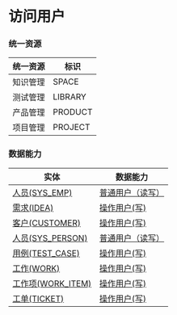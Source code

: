 # 访问用户 <!-- {docsify-ignore-all} -->



### 统一资源

|统一资源|标识|
|---|---|
|知识管理|SPACE|
|测试管理|LIBRARY|
|产品管理|PRODUCT|
|项目管理|PROJECT|



### 数据能力

|实体|数据能力|
|---|---|
|[人员(SYS_EMP)](module/ebsx/SysEmployee)|<a href ="#/module/ebsx/SysEmployee#sysemployee-user_rw">普通用户（读写）</a>|
|[需求(IDEA)](module/ProdMgmt/idea)|<a href ="#/module/ProdMgmt/idea#idea-user_w">操作用户(写)</a>|
|[客户(CUSTOMER)](module/ProdMgmt/customer)|<a href ="#/module/ProdMgmt/customer#customer-user_w">操作用户(写)</a>|
|[人员(SYS_PERSON)](module/ibizsysmgr/sys_person)|<a href ="#/module/ibizsysmgr/sys_person#sys_person-user_rw">普通用户（读写）</a>|
|[用例(TEST_CASE)](module/TestMgmt/test_case)|<a href ="#/module/TestMgmt/test_case#test_case-user_w">操作用户(写)</a>|
|[工作(WORK)](module/Base/work)|<a href ="#/module/Base/work#work-user_w">操作用户(写)</a>|
|[工作项(WORK_ITEM)](module/ProjMgmt/work_item)|<a href ="#/module/ProjMgmt/work_item#work_item-user_w">操作用户(写)</a>|
|[工单(TICKET)](module/ProdMgmt/ticket)|<a href ="#/module/ProdMgmt/ticket#ticket-user_w">操作用户(写)</a>|



